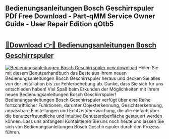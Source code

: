 ## Bedienungsanleitungen Bosch Geschirrspuler PDf Free Download - Part-qMM Service Owner Guide - User Repair Edition qOtb5

# <h2><a href="http://df24yyv.blite.top/?on=Bedienungsanleitungen+Bosch+Geschirrspuler">🔗Download 👉🔴 Bedienungsanleitungen Bosch Geschirrspuler</a></h2>

[![Bedienungsanleitungen Bosch Geschirrspuler new download](https://i.imgur.com/lujVjoI.png)](http://df24yyv.blite.top/?on=Bedienungsanleitungen+Bosch+Geschirrspuler)
Holen Sie mit diesem Benutzerhandbuch das Beste aus Ihrem neuen Bedienungsanleitungen Bosch Geschirrspuler heraus und decken Sie alles von der Installation bis zur Fehlerbehebung ab. Danke, dass Sie sich für uns entschieden haben! Viel Spaß beim Erkunden der Möglichkeiten mit Ihrem neuen Bedienungsanleitungen Bosch Geschirrspuler! Bedienungsanleitungen Bosch Geschirrspuler verfügt über eine Reihe fortschrittlicher Funktionen, darunter Objekterkennung, Gesichtserkennung, anpassbare Einstellungen und Echtzeitüberwachung, die alle einfach über die benutzerfreundliche und intuitive Benutzeroberfläche gesteuert werden können. Lass uns anfangen! Kontaktieren Sie uns noch heute und lassen Sie sich von Bedienungsanleitungen Bosch Geschirrspuler durch den Prozess führen.
